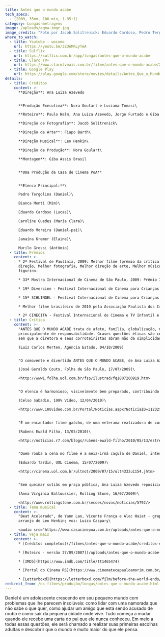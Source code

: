 ```yaml
---
title: Antes que o mundo acabe
tech_specs:
  - (2009, 35mm, 100 min, 1.85:1)
category: Longas-metragens
image: /uploads/aqma-imgr.jpg
image_credits: "Foto por Jacob Solitrenick: Eduardo Cardoso, Pedro Tergolina e Bianca Menti"
where_to_watch:
  - title: Youtube - wocomo
    url: https://youtu.be/JZUeMRLyTeA
  - title: Sulflix
    url: https://sulflix.com.br/app/longas/antes-que-o-mundo-acabe
  - title: Claro TV+
    url: https://www.clarotvmais.com.br/filme/antes-que-o-mundo-acabe/2954398
  - title: Google Play
    url: https://play.google.com/store/movies/details/Antes_Que_o_Mundo_Acabe?id=EDB808DB1A1413F7MV&hl=pt_BR
details:
  - title: Créditos
    content: >-
      **Direção**: Ana Luiza Azevedo


      **Produção Executiva**: Nora Goulart e Luciana Tomasi\

      **Roteiro**: Paulo Halm, Ana Luiza Azevedo, Jorge Furtado e Giba Assis Brasil\

      **Direção de Fotografia**: Jacob Solitrenick\

      **Direção de Arte**: Fiapo Barth\

      **Direção Musical**: Leo Henkin\

      **Direção de Produção**: Nora Goulart\

      **Montagem**: Giba Assis Brasil


      **Uma Produção da Casa de Cinema PoA**


      **Elenco Principal:**\

      Pedro Tergolina (Daniel)\

      Bianca Menti (Mim)\

      Eduardo Cardoso (Lucas)\

      Caroline Guedes (Maria Clara)\

      Eduardo Moreira (Daniel-pai)\

      Janaína Kremer (Elaine)\

      Murilo Grossi (Antônio)
  - title: Prêmios
    content: >-
      * 2º Festival de Paulínia, 2009: Melhor filme (prêmio da crítica), Melhor
      direção, Melhor fotografia, Melhor direção de arte, Melhor música, Melhor
      figurino.

      * 33ª Mostra Internacional de Cinema de São Paulo, 2009: Prêmio Itamaraty (melhor filme brasileiro da mostra)

      * 19º Divercine - Festival Internacional de Cinema para Crianças e Jovens - Montevidéu, Uruguai - set/2010 : Grande Premio "Guri", Melhor longa de ficção, Melhor Opera prima (filme de diretor estreante), Prêmio SIGNIS (júri especial).

      * 15º SCHLINGEL - Festival Internacional de Cinema para Crianças e Jovens - Chemnitz, Alemanha - out/2010: Grande Prêmio do júri - melhor filme juvenil da competição

      * Melhor filme brasileiro de 2010 pela Associação Paulista dos Críticos de Arte (APCA).

      * 2º CINECITA - Festival Internacional de Cinema e TV Infantil e Juvenil - Bogotá, Colômbia - maio/2012: Melhor longa-metragem juvenil.
  - title: Crítica
    content: >-
      "ANTES QUE O MUNDO ACABE trata de afeto, família, globalização, mas
      principalmente de responsabilidade. Graves questões éticas são colocadas
      sem que a diretora e seus corroteiristas abram mão da simplicidade."\

      (Luiz Carlos Merten, Agência Estado, 04/10/2009)


      "O comovente e divertido ANTES QUE O MUNDO ACABE, de Ana Luiza Azevedo (...), narra a descoberta do mundo por um garoto de 15 anos que divide com o melhor amigo o amor por uma garota. É um 'Jules e Jim' adolescente, combinando o humor esperto de Jorge Furtado (um dos roteiristas) com a notável delicadeza da diretora."\

      (José Geraldo Couto, Folha de São Paulo, 17/07/2009)\

      <http://www1.folha.uol.com.br/fsp/ilustrad/fq1807200919.htm>


      "O elenco é harmonioso, visivelmente bem preparado, contribuindo de maneira decisiva para a credibilidade dos personagens e das situações. O resultado é um filme a que se assiste com muito prazer, um sorriso no canto dos lábios, e uma lágrima no canto dos olhos."\

      (Celso Sabadin, 100% Vídeo, 12/04/2010)\

      <http://www.100video.com.br/Portal/Noticias.aspx?NoticiaID=11232>


      "É um encantador filme gaúcho, de uma veterana realizadora de curtas que acabou de dirigir uma série para a HBO. (...) É rural (feito no Sul, onde os campos são verdes e tudo fica muito mais fotogênico), romântico, alegre e muito agradável de ver. (...) Uma delícia. Recomendado."\

      (Rubens Ewald Filho, 13/05/2010)\

      <http://noticias.r7.com/blogs/rubens-ewald-filho/2010/05/13/estreia-antes-que-o-mundo-acabe/>


      "Quem rouba a cena no filme é a meia-irmã caçula de Daniel, interpretada por Caroline Guedes, que fez o público rir sempre que apareceu na tela."\

      (Eduardo Tardin, UOL Cinema, 15/07/2009)\

      <http://cinema.uol.com.br/ultnot/2009/07/15/ult4332u1154.jhtm>


      "Sem queimar sutiãs em praça pública, Ana Luiza Azevedo reposiciona a mulher no mapa amoroso. Mim, a personagem, não quer ter um amor só. Os homens não entendem isso!"\

      (Anna Virginia Balloussier, Rolling Stone, 16/07/2009)\

      <http://www.rollingstone.com.br/secoes/novas/noticias/5792/>
  - title: Tema musical
    content: >-
      "Beat Acelerado", de Yann Lao, Vicente França e Alec Haiat - grupo Metrô;
      arranjo de Leo Henkin; voz: Luiza Caspary\

      <audio src="https://www.casacinepoa.com.br/uploads/antes-que-o-mundo-acabe.mp3" controls />
  - title: Veja mais
    content: >-
      * [Créditos completos](/filmes/antes-que-o-mundo-acabe/creditos-completos)

      * [Roteiro - versão 27/09/2007](/uploads/antes-que-o-mundo-acabe-rot.pdf)

      * [IMDb](https://www.imdb.com/title/tt1465474)

      * [Portal do Cinema RS](https://www.cinematecapauloamorim.com.br/portaldocinemagaucho/596/antes-que-o-mundo-acabe)

      * [Letterboxd](https://letterboxd.com/film/before-the-world-ends/)
redirect_from: /os-filmes/produção/longas/antes-que-o-mundo-acabe.html
---
```

Daniel é um adolescente crescendo em seu pequeno mundo com problemas que lhe parecem insolúveis: como lidar com uma namorada que não sabe o que quer, como ajudar um amigo que está sendo acusado de roubo e como sair da pequena cidade onde vive. Tudo começa a mudar quando ele recebe uma carta do pai que ele nunca conheceu. Em meio a todas essas questões, ele será chamado a realizar suas  primeiras escolhas adultas e descobrir que o mundo é muito maior do que ele pensa.
